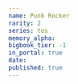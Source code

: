 ```yaml
---
name: Punk Rocker
rarity: 2
series: tos
memory_alpha:
bigbook_tier: -1
in_portal: true
date:
published: true
---
```



